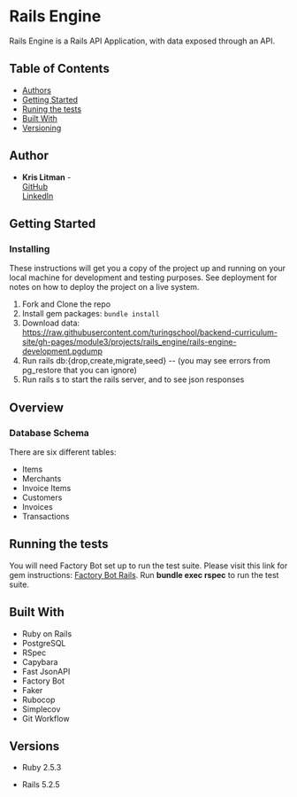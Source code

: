 # Rails Engine

Rails Engine is a Rails API Application, with data exposed through an API.

## Table of Contents

  - [Authors](#authors)
  - [Getting Started](#getting-started)
  - [Runing the tests](#running-the-tests)
  - [Built With](#built-with)
  - [Versioning](#versioning)

## Author

  - **Kris Litman** -<br>
    [GitHub](https://github.com/krislitman)<br>
    [LinkedIn](https://www.linkedin.com/in/kris-litman-7095351a4/)

## Getting Started

### Installing

These instructions will get you a copy of the project up and running on
your local machine for development and testing purposes. See deployment
for notes on how to deploy the project on a live system.

1. Fork and Clone the repo
2. Install gem packages: `bundle install`
3. Download data: https://raw.githubusercontent.com/turingschool/backend-curriculum-site/gh-pages/module3/projects/rails_engine/rails-engine-development.pgdump
4. Run rails db:{drop,create,migrate,seed} -- (you may see errors from pg_restore that you can ignore)
5. Run rails s to start the rails server, and to see json responses

## Overview

### Database Schema

There are six different tables:
<ul>
  <li>Items</li>
  <li>Merchants</li>
  <li>Invoice Items</li>
  <li>Customers</li>
  <li>Invoices</li>
  <li>Transactions</li>
  </ul>

## Running the tests

You will need Factory Bot set up to run the test suite. Please visit this link for gem instructions: [Factory Bot Rails](https://github.com/thoughtbot/factory_bot_rails). Run **bundle exec rspec** to run the test suite. 

## Built With

- Ruby on Rails
- PostgreSQL
- RSpec
- Capybara
- Fast JsonAPI
- Factory Bot
- Faker
- Rubocop
- Simplecov
- Git Workflow

## Versions

- Ruby 2.5.3

- Rails 5.2.5
